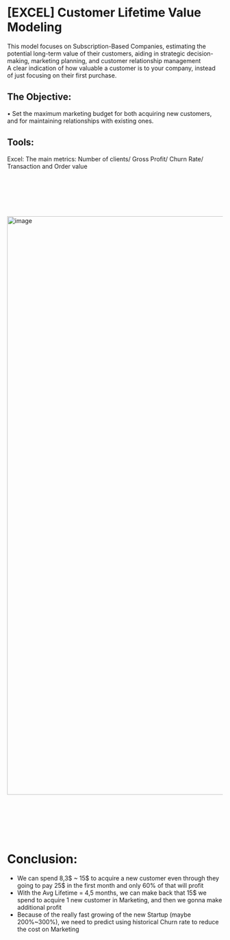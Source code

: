 # [EXCEL] Customer Lifetime Value Modeling

This model focuses on Subscription-Based Companies, estimating the potential long-term value of their customers, aiding in strategic decision-making, marketing planning, and customer relationship management
<br/>A clear indication of how valuable a customer is to your company, instead of just focusing on their first purchase.

## The Objective: 
• Set the maximum marketing budget for both acquiring new customers, and for maintaining relationships with existing ones. <br/>

## Tools: 
Excel: The main metrics: Number of clients/ Gross Profit/ Churn Rate/ Transaction and Order value <br/>

<pre>




   
</pre>

<img width="1349" alt="image" src="https://github.com/Inyourdreams12/Customer_Lifetime_Value_Model_EXCEL/assets/119731058/02da81aa-d01a-4389-bbc4-61e34bcceff4">

<pre>




   
</pre>

# Conclusion:

* We can spend 8,3$ ~ 15$ to acquire a new customer even through they going to pay 25$ in the first month and only 60% of that will profit <br/>
* With the Avg Lifetime = 4,5 months, we can make back that 15$ we spend to acquire 1 new customer in Marketing, and then we gonna make additional profit <br/>
* Because of the really fast growing of the new Startup (maybe 200%~300%), we need to predict using historical Churn rate to reduce the cost on Marketing<br/>
